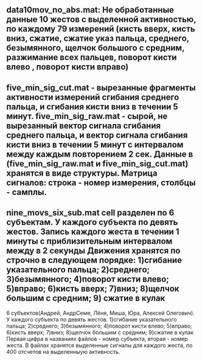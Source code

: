 data10mov_no_abs.mat: 
Не обработанные данные 10 жестов с выделенной активностью,
по каждому 79 измерений 
(кисть вверх, кисть вниз, сжатие, сжатие указ пальца, среднего, безымянного, щелчок большого с средним, 
разжимание всех пальцев, поворот кисти влево , поворот кисти вправо)
--------------------------------------------------------------------------
five_min_sig_cut.mat - вырезанные фрагменты активности измерений сгибания среднего пальца, и сгибания кисти вниз в течении 5 минут.
five_min_sig_raw.mat - сырой, не вырезанный вектор сигнала сгибания среднего пальца, и вектор сигнала сгибания кисти вниз в течении 5 минут с интервалом между каждым повторением 2 сек. Данные в (five_min_sig_raw.mat и five_min_sig_cut.mat) хранятся в виде структуры. Матрица сигналов: строка - номер измерения, столбцы - самплы.
--------------------------------------------------------------
nine_movs_six_sub.mat cell разделен по 6 субъектам. У каждого субъекта по девять жестов. Запись каждого жеста в течении 1 минуты с приблизительным интервалом между в 2 секунды Движения хранятся по строчно в следующем порядке: 1)сгибание указательного пальца; 2)среднего; 3)безымянного; 4)поворот кисти влево; 5)вправо; 6)кисть вверх; 7)вниз; 8)щелчок большим с средним; 9) сжатие в кулак 
--------------------------------------------------------------
6 субъектов(Андрей, АндрСеме, Лёня, Миша, Юра, Алексей Олегович). 
У каждого субъекта по девять жестов. 
1)сгибание указательного пальца; 
2)среднего; 
3)безымянного; 
4)поворот кисти влево; 
5)вправо; 
6)кисть вверх; 
7)вниз; 
8)щелчок большим с средним; 
9)сжатие в кулак
Первая цифра в названиях файлов - номер субъекта, вторая - номер жеста.
В файлах хранятся выделенные сигналы для каждого жеста, по 400 отсчетов на выделенныую активность.

